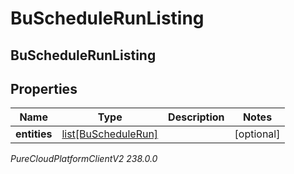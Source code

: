 # BuScheduleRunListing

## BuScheduleRunListing

## Properties

|Name | Type | Description | Notes|
|------------ | ------------- | ------------- | -------------|
| **entities** | [list[BuScheduleRun]](BuScheduleRun) |  | [optional] |



_PureCloudPlatformClientV2 238.0.0_
